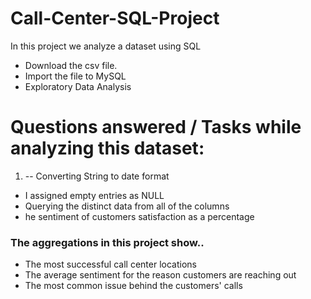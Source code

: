 # Call-Center-SQL-Project

In this project we analyze a dataset using SQL

* Download the csv file.
* Import the file to MySQL
* Exploratory Data Analysis 


# Questions answered / Tasks while analyzing this dataset: 

1. -- Converting String to date format
- I assigned empty entries as NULL
- Querying the distinct data from all of the columns  
- he sentiment of customers satisfaction as a percentage


### The aggregations in this project show..

* The most successful call center locations 
* The average sentiment for the reason customers are reaching out 
* The most common issue behind the customers' calls 

